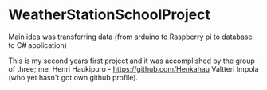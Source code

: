 # WeatherStationSchoolProject
Main idea was transferring data (from arduino to Raspberry pi to database to C# application)

This is my second years first project and it was accomplished by the group of three;
me,
Henri Haukipuro - https://github.com/Henkahau
Valtteri Impola (who yet hasn't got own github profile).
